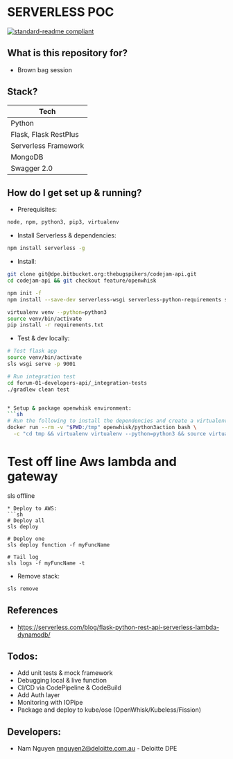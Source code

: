 # SERVERLESS POC
[![standard-readme compliant](https://img.shields.io/badge/standard--readme-OK-green.svg?style=flat-square)](https://github.com/RichardLitt/standard-readme)

## What is this repository for?

* Brown bag session


## Stack?
| Tech                  |
| --------------------- |
| Python                |
| Flask, Flask RestPlus |
| Serverless Framework  |
| MongoDB               |
| Swagger 2.0           |



## How do I get set up & running?

* Prerequisites:
```sh
node, npm, python3, pip3, virtualenv
```
* Install Serverless & dependencies:
```sh
npm install serverless -g
```
* Install:
```sh
git clone git@dpe.bitbucket.org:thebugspikers/codejam-api.git
cd codejam-api && git checkout feature/openwhisk

npm init -f
npm install --save-dev serverless-wsgi serverless-python-requirements serverless-offline

virtualenv venv --python=python3
source venv/bin/activate
pip install -r requirements.txt
```

* Test & dev locally:
```sh
# Test flask app
source venv/bin/activate
sls wsgi serve -p 9001

# Run integration test
cd forum-01-developers-api/_integration-tests
./gradlew clean test


* Setup & package openwhisk environment:
```sh
# Run the following to install the dependencies and create a virtualenv using a compatible Docker image:
docker run --rm -v "$PWD:/tmp" openwhisk/python3action bash \
  -c "cd tmp && virtualenv virtualenv --python=python3 && source virtualenv/bin/activate && pip install -r requirements.txt"

```

# Test off line Aws lambda and gateway
sls offline
```
* Deploy to AWS:
```sh
# Deploy all
sls deploy

# Deploy one
sls deploy function -f myFuncName

# Tail log
sls logs -f myFuncName -t
```

* Remove stack:
```sh
sls remove
```

## References

* https://serverless.com/blog/flask-python-rest-api-serverless-lambda-dynamodb/

## Todos:

* Add unit tests & mock framework
* Debugging local & live function
* CI/CD via CodePipeline & CodeBuild
* Add Auth layer
* Monitoring with IOPipe
* Package and deploy to kube/ose (OpenWhisk/Kubeless/Fission)

## Developers:

* Nam Nguyen <nnguyen2@deloitte.com.au> - Deloitte DPE